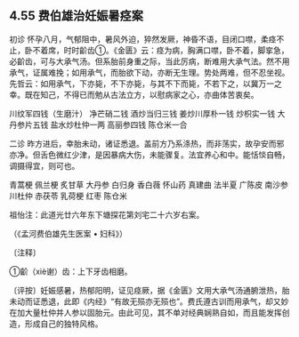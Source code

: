 ## 4.55 费伯雄治妊娠暑痉案

初诊 怀孕八月，气郁阻中，暑风外迫，猝然发厥，神昏不语，目闭口噤，柔痉不止，卧不着席，时时齘齿①。《金匮》云：痉为病，胸满口噤，卧不着，脚挛急，必齘齿，可与大承气汤。但系胎前身重之际，当此厉病，断难用大承气法。然不用承气，证属难挽；如用承气，而胎欲下动，亦断无生理。势处两难，但不忍坐视。先哲云：如用承气，下亦毙，不下亦毙，与其不下而毙，不若下之，以冀万一之幸。既在知己，不得已而勉从古法立方，以慰病家之心，亦曲体苦衷矣。

川纹军四钱（生磨汁） 净芒硝二钱 酒炒当归三钱 姜炒川厚朴一钱 炒枳实一钱 大丹参片五钱 盐水炒杜仲一两 高丽参四钱 陈仓米一合

二诊 昨方进后，幸胎未动，诸证悉退。盖前方乃系涤热，而非荡实，故孕安而邪亦净。但舌色微红少津，是因暴病大伤，未能骤复。法宜养心和中。能恬惔自畅，调摄得宜，则可也。

青蒿梗 佩兰梗 炙甘草 大丹参 白归身 香白薇 怀山药 真建曲 法半夏 广陈皮 南沙参 川杜仲 赤茯苓 乳荷梗 红枣 陈仓米

祖怡注：此道光廿六年东下塘探花第刘宅二十六岁右案。

（《孟河费伯雄先生医案 • 妇科》）

〔注释〕

①齘（xiè谢）齿：上下牙齿相磨。

〔评按〕妊娠感暑，热郁阳明，证见痉厥，据《金匮》文用大承气汤通腑泄热，胎未动而证悉退，此即《内经》“有故无殒亦无殒也”。费氏遵古训而用承气，却又妙在加大量杜仲并人参以固胎元。由此可见，其不单对经典娴熟自如，而且能发挥创造，形成自己的独特风格。
